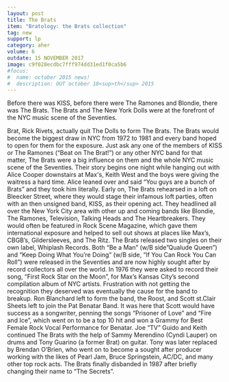 ```yaml
---
layout: post
title: The Brats
item: "Bratology: the Brats collection"
tag: new
support: lp
category: aher
volume: 6
outdate: 15 NOVEMBER 2017
image: c9f028ecdbc7fff974dd31ed1f0ca5b6
#focus:
#  name: october 2015 news!
#  description: OUT october 10<sup>th</sup> 2015
---
```


Before there was KISS, before there were The Ramones and Blondie, there was The Brats. The Brats and The New York Dolls were at the forefront of the NYC music scene of the Seventies.

Brat, Rick Rivets, actually quit The Dolls to form The Brats. The Brats would become the biggest draw in NYC from 1972 to 1981 and every band hoped to open for them for the exposure. Just ask any one of the members of KISS or The Ramones (“Beat on The Brat!”) or any other NYC band for that matter, The Brats were a big influence on them and the whole NYC music scene of the Seventies.
Their story begins one night while hanging out with Alice Cooper downstairs at Max's, Keith West and the boys were giving the waitress a hard time. Alice leaned over and said “You guys are a bunch of Brats” and they took him literally. Early on, The Brats rehearsed in a loft on Bleecker Street, where they would stage their infamous loft parties, often with an then unsigned band, KISS, as their opening act. They headlined all over the New York City area with other up and coming bands like Blondie, The Ramones, Television, Talking Heads and The Heartbreakers. They would often be featured in Rock Scene Magazine, which gave them international exposure and helped to sell out shows at places like Max’s, CBGB’s, Gildersleeves, and The Ritz.
The Brats released two singles on their own label, Whiplash Records. Both “Be a Man” (w/B side”Qualude Queen”) and “Keep Doing What You’re Doing” (w/B side, “If You Can Rock You Can Roll”) were released in the Seventies and are now highly sought after by record collectors all over the world. In 1976 they were asked to record their song, “First Rock Star on the Moon”, for Max’s Kansas City’s second compilation album of NYC artists.
Frustration with not getting the recognition they deserved was eventually the cause for the band to breakup. Ron Blanchard left to form the band, the Roost, and Scott st.Clair Sheets left to join the Pat Benatar Band. It was here that Scott would have success as a songwriter, penning the songs “Prisoner of Love” and “Fire and Ice”, which went on to be a top 10 hit and won a Grammy for Best Female Rock Vocal Performance for Benatar. Joe “TV” Guido and Keith continued The Brats with the help of Sammy Merendino (Cyndi Lauper) on drums and Tony Guarino (a former Brat) on guitar. Tony was later replaced by Brendan O’Brien, who went on to become a sought after producer working with the likes of Pearl Jam, Bruce Springstein, AC/DC, and many other top rock acts. The Brats finally disbanded in 1987 after briefly changing their name to “The Secrets”.